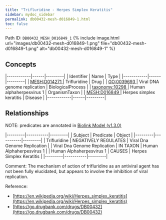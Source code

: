 ```yaml
---
title: "Trifluridine - Herpes Simplex Keratitis"
sidebar: mydoc_sidebar
permalink: db00432-mesh-d016849-1.html
toc: false 
---
```



Path ID: `DB00432_MESH_D016849_1`
{% include image.html url="images/db00432-mesh-d016849-1.png" file="db00432-mesh-d016849-1.png" alt="db00432-mesh-d016849-1" %}

## Concepts

|------------|------|---------|
| Identifier | Name | Type    |
|------------|------|---------|
| <a href="https://identifiers.org/MESH:D014271">MESH:D014271 </a> | Trifluridine | Drug |
| <a href="https://identifiers.org/GO:0039693">GO:0039693 </a> | Viral DNA genome replication | BiologicalProcess |
| <a href="https://identifiers.org/taxonomy:10298">taxonomy:10298 </a> | Human alphaherpesvirus 1 | OrganismTaxon |
| <a href="https://identifiers.org/MESH:D016849">MESH:D016849 </a> | Herpes simplex keratitis | Disease |
|------------|------|---------|

## Relationships


NOTE: predicates are annotated in <a href="https://github.com/biolink/biolink-model/releases/tag/v1.3.0">Biolink Model (v1.3.0)</a>

|---------|-----------|---------|
| Subject | Predicate | Object  |
|---------|-----------|---------|
| Trifluridine | NEGATIVELY REGULATES | Viral Dna Genome Replication |
| Viral Dna Genome Replication | IN TAXON | Human Alphaherpesvirus 1 |
| Human Alphaherpesvirus 1 | CAUSES | Herpes Simplex Keratitis |
|---------|-----------|---------|

Comment: The mechanism of action of trifluridine as an antiviral agent has not been fully elucidated, but appears to involve the inhibition of viral replication.

Reference: 
  - [https://en.wikipedia.org/wiki/Herpes_simplex_keratitis](https://en.wikipedia.org/wiki/Herpes_simplex_keratitis)
  - [https://go.drugbank.com/drugs/DB00432](https://go.drugbank.com/drugs/DB00432)
